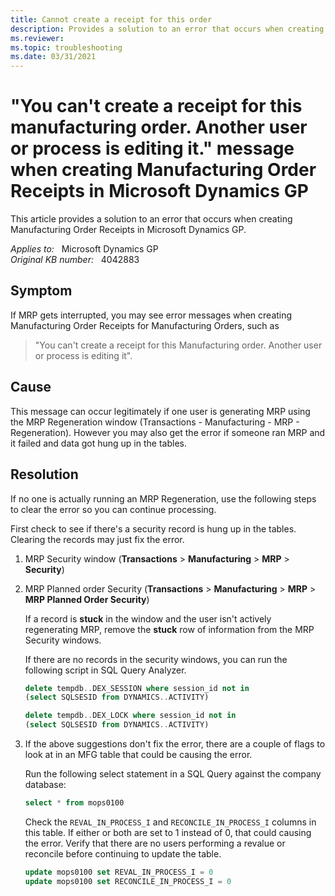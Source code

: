 ```yaml
---
title: Cannot create a receipt for this order
description: Provides a solution to an error that occurs when creating Manufacturing Order Receipts in Microsoft Dynamics GP.
ms.reviewer:
ms.topic: troubleshooting
ms.date: 03/31/2021
---
```

# "You can't create a receipt for this manufacturing order. Another user or process is editing it." message when creating Manufacturing Order Receipts in Microsoft Dynamics GP

This article provides a solution to an error that occurs when creating Manufacturing Order Receipts in Microsoft Dynamics GP.

_Applies to:_ &nbsp; Microsoft Dynamics GP  
_Original KB number:_ &nbsp; 4042883

## Symptom

If MRP gets interrupted, you may see error messages when creating Manufacturing Order Receipts for Manufacturing Orders, such as

> "You can't create a receipt for this Manufacturing order. Another user or process is editing it".

## Cause

This message can occur legitimately if one user is generating MRP using the MRP Regeneration window (Transactions - Manufacturing - MRP - Regeneration). However you may also get the error if someone ran MRP and it failed and data got hung up in the tables.

## Resolution

If no one is actually running an MRP Regeneration, use the following steps to clear the error so you can continue processing.

First check to see if there's a security record is hung up in the tables. Clearing the records may just fix the error.

1. MRP Security window (**Transactions** > **Manufacturing** > **MRP** > **Security**)
2. MRP Planned order Security (**Transactions** > **Manufacturing** > **MRP** > **MRP Planned Order Security**)

    If a record is **stuck** in the window and the user isn't actively regenerating MRP, remove the **stuck** row of information from the MRP Security windows.

    If there are no records in the security windows, you can run the following script in SQL Query Analyzer.

    ```sql
    delete tempdb..DEX_SESSION where session_id not in
    (select SQLSESID from DYNAMICS..ACTIVITY)
    
    delete tempdb..DEX_LOCK where session_id not in
    (select SQLSESID from DYNAMICS..ACTIVITY)
    ```

3. If the above suggestions don't fix the error, there are a couple of flags to look at in an MFG table that could be causing the error.

    Run the following select statement in a SQL Query against the company database:

    ```sql
    select * from mops0100
    ```

    Check the `REVAL_IN_PROCESS_I` and `RECONCILE_IN_PROCESS_I` columns in this table. If either or both are set to 1 instead of 0, that could causing the error. Verify that there are no users performing a revalue or reconcile before continuing to update the table.

    ```sql
    update mops0100 set REVAL_IN_PROCESS_I = 0
    update mops0100 set RECONCILE_IN_PROCESS_I = 0
    ```

